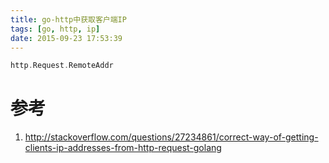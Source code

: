 ```yaml
---
title: go-http中获取客户端IP
tags: [go, http, ip]
date: 2015-09-23 17:53:39
---
```


```go
http.Request.RemoteAddr
```

# 参考

1.  <http://stackoverflow.com/questions/27234861/correct-way-of-getting-clients-ip-addresses-from-http-request-golang>
